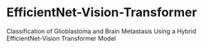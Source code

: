# EfficientNet-Vision-Transformer
Classification of Glioblastoma and Brain Metastasis Using a Hybrid EfficientNet-Vision Transformer Model
